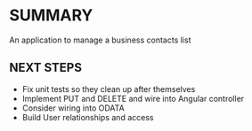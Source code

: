 SUMMARY
=======
An application to manage a business contacts list

NEXT STEPS
----------
* Fix unit tests so they clean up after themselves
* Implement PUT and DELETE and wire into Angular controller
* Consider wiring into ODATA
* Build User relationships and access